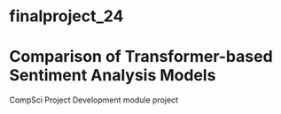 # finalproject_24
# Comparison of Transformer-based Sentiment Analysis Models
 CompSci Project Development module project
